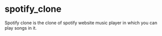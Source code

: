 # spotify_clone
Spotify clone is the clone of spotify website music player in which you can play songs in it.
